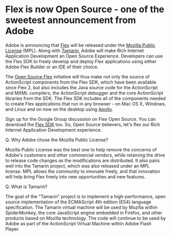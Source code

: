 # Flex is now Open Source - one of the sweetest announcement from Adobe

Adobe is announcing that <a href="http://www.adobe.com/go/flex/">Flex</a> will be released under the <a href="http://opensource.org/licenses/mozilla1.1.php">Mozilla Public License</a> (MPL). Along with <a href="http://www.mozilla.org/projects/tamarin/">Tamarin</a>, Adobe will make Rich Internet Application Development an Open Source Experience. Developers can use the Flex SDK to freely develop and deploy Flex applications using either Adobe Flex Builder or an IDE of their choice.

The <a href="http://www.adobe.com/go/opensourceflex/">Open Source Flex</a> initiative will thus make not only the source of ActionScript components from the Flex SDK, which have been available since Flex 2, but also includes the Java source code for the ActionScript and MXML compilers, the ActionScript debugger and the core ActionScript libraries from the SDK. The Flex SDK includes all of the components needed to create Flex applications that run in any browser - on Mac OS X, Windows, and Linux and on now on the desktop using <a href="http://www.adobe.com/go/apollo/">Apollo</a>.

Sign up for the Google Group discussion on Flex Open Source. You can download the <a href="http://www.adobe.com/products/flex/">Flex SDK</a> too. So, Open Source believers, let's flex our Rich Internet Application Development experience.

Q. Why Adobe chose the Mozilla Public License?

Mozilla Public License was the best one to help remove the concerns of Adobe's customers and other commercial vendors, while retaining the drive to release code changes as the modifications are distributed. It also pairs well into the Tamarin project, which was also released under an MPL license. MPL allows the community to innovate freely, and that innovation will help bring Flex freely into new opportunities and new features.

Q. What is Tamarin?

The goal of the "Tamarin" project is to implement a high-performance, open source implementation of the ECMAScript 4th edition (ES4) language specification. The Tamarin virtual machine will be used by Mozilla within SpiderMonkey, the core JavaScript engine embedded in Firefox, and other products based on Mozilla technology. The code will continue to be used by Adobe as part of the ActionScript Virtual Machine within Adobe Flash Player.
